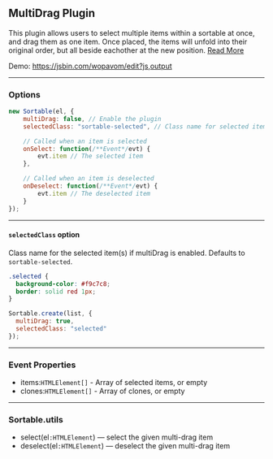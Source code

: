 ## MultiDrag Plugin
This plugin allows users to select multiple items within a sortable at once, and drag them as one item.
Once placed, the items will unfold into their original order, but all beside eachother at the new position.
[Read More](https://github.com/SortableJS/Sortable/wiki/Dragging-Multiple-Items-in-Sortable)

Demo: https://jsbin.com/wopavom/edit?js,output


---


### Options

```js
new Sortable(el, {
	multiDrag: false, // Enable the plugin
	selectedClass: "sortable-selected", // Class name for selected item

	// Called when an item is selected
	onSelect: function(/**Event*/evt) {
		evt.item // The selected item
	},

	// Called when an item is deselected
	onDeselect: function(/**Event*/evt) {
		evt.item // The deselected item
	}
});
```


---


#### `selectedClass` option
Class name for the selected item(s) if multiDrag is enabled. Defaults to `sortable-selected`.

```css
.selected {
  background-color: #f9c7c8;
  border: solid red 1px;
}
```

```js
Sortable.create(list, {
  multiDrag: true,
  selectedClass: "selected"
});
```


---


### Event Properties
 - items:`HTMLElement[]` - Array of selected items, or empty
 - clones:`HTMLElement[]` - Array of clones, or empty


---


### Sortable.utils
* select(el`:HTMLElement`) — select the given multi-drag item
* deselect(el`:HTMLElement`) — deselect the given multi-drag item
